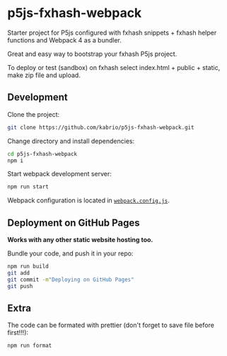 # p5js-fxhash-webpack

Starter project for P5js configured with fxhash snippets + fxhash helper functions and Webpack 4 as a bundler.

Great and easy way to bootstrap your fxhash P5js project.

To deploy or test (sandbox) on fxhash select index.html + public + static, make zip file and upload.

## Development

Clone the project:

```bash
git clone https://github.com/kabrio/p5js-fxhash-webpack.git
```

Change directory and install dependencies:
```bash
cd p5js-fxhash-webpack
npm i
```


Start webpack development server:

```bash
npm run start
```

Webpack configuration is located in [`webpack.config.js`](webpack.config.js).

## Deployment on GitHub Pages

**Works with any other static website hosting too.**

Bundle your code, and push it in your repo:

```bash
npm run build
git add
git commit -m"Deploying on GitHub Pages"
git push
```

## Extra

The code can be formated with prettier (don't forget to save file before first!!!):

```bash
npm run format
```
